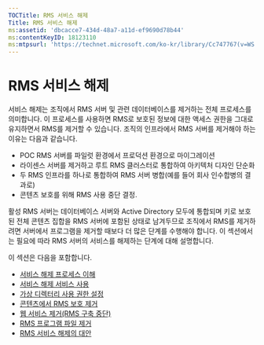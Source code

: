 ```yaml
---
TOCTitle: RMS 서비스 해제
Title: RMS 서비스 해제
ms:assetid: 'dbcacce7-434d-48a7-a11d-ef9690d78b44'
ms:contentKeyID: 18123110
ms:mtpsurl: 'https://technet.microsoft.com/ko-kr/library/Cc747767(v=WS.10)'
---
```


RMS 서비스 해제
===============

서비스 해제는 조직에서 RMS 서버 및 관련 데이터베이스를 제거하는 전체 프로세스를 의미합니다. 이 프로세스를 사용하면 RMS로 보호된 정보에 대한 액세스 권한을 그대로 유지하면서 RMS를 제거할 수 있습니다. 조직의 인프라에서 RMS 서버를 제거해야 하는 이유는 다음과 같습니다.

-   POC RMS 서버를 파일럿 환경에서 프로덕션 환경으로 마이그레이션
-   라이센스 서버를 제거하고 루트 RMS 클러스터로 통합하여 아키텍처 디자인 단순화
-   두 RMS 인프라를 하나로 통합하여 RMS 서버 병합(예를 들어 회사 인수합병의 결과로)
-   콘텐츠 보호를 위해 RMS 사용 중단 결정.

활성 RMS 서버는 데이터베이스 서버와 Active Directory 모두에 통합되며 키로 보호된 전체 콘텐츠 집합을 RMS 서버에 포함된 상태로 남겨두므로 조직에서 RMS를 제거하려면 서버에서 프로그램을 제거할 때보다 더 많은 단계를 수행해야 합니다. 이 섹션에서는 필요에 따라 RMS 서버의 서비스를 해제하는 단계에 대해 설명합니다.

이 섹션은 다음을 포함합니다.

-   [서비스 해제 프로세스 이해](https://technet.microsoft.com/57bd9949-9433-437b-93ed-ffb2dff9992e)
-   [서비스 해제 서비스 사용](https://technet.microsoft.com/45226e85-b50d-41cc-aca7-0f603f8509d5)
-   [가상 디렉터리 사용 권한 설정](https://technet.microsoft.com/45112111-9608-45b1-9a86-7b313d0a1579)
-   [콘텐츠에서 RMS 보호 제거](https://technet.microsoft.com/c30361e3-50d2-4474-a87d-d38de502cf9e)
-   [웹 서비스 제거(RMS 구축 중단)](https://technet.microsoft.com/68b4e2b0-b1b7-4b0a-8c1a-82ac27c1f12e)
-   [RMS 프로그램 파일 제거](https://technet.microsoft.com/d1dc8a8b-f8de-487f-87b4-2174d449f0bc)
-   [RMS 서비스 해제의 대안](https://technet.microsoft.com/4d32f35e-997d-4d10-ab66-efe217e853f7)
